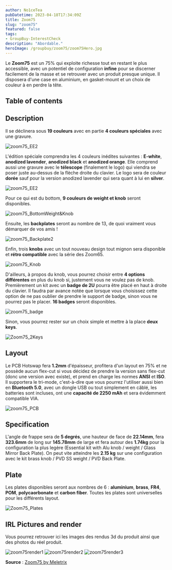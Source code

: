 ```yaml
---
author: No1ceTea
pubDatetime: 2023-04-18T17:34:09Z
title: Zoom75
slug: "zoom75"
featured: false
tags:
- GroupBuy-InterestCheck
description: "Abordable."
heroImage: /groupbuy/zoom75/zoom75Hero.jpg
---
```


Le **Zoom75** est un 75% qui exploite richesse tout en restant le plus accessible, avec un potentiel de configuration **infine** pour se discerner facilement de la masse et se retrouver avec un produit presque unique. Il disposera d'une case en aluminium, en gasket-mount et un choix de couleur à en perdre la tête.

## Table of contents

## Description

Il se déclinera sous **19 couleurs** avec en partie **4 couleurs spéciales** avec une gravure.

![zoom75_EE2](/groupbuy/zoom75/zoom75_EE2.jpg)

L'édition spéciale comprendra les 4 couleurs inédites suivantes : **E-white**, **anodized lavender**, **anodized black** et **anodized orange**. Elle comprend aussi une gravure avec le **télescope** (finalement le logo) qui viendra se poser juste au-dessus de la flèche droite du clavier. Le logo sera de couleur **dorée** sauf pour la version anodized lavender qui sera quant à lui en **silver**.

![zoom75_EE2](/groupbuy/zoom75/zoom75_SE2.jpg)

Pour ce qui est du bottom, **9 couleurs de weight et knob** seront disponibles.

![zoom75_BottomWeight&Knob](/groupbuy/zoom75/zoom75_BottomWeight&Knob.jpg)

Ensuite, les **backplates** seront au nombre de 13, de quoi vraiment vous démarquer de vos amis !

![zoom75_Backplate2](/groupbuy/zoom75/zoom75_Backplate2.jpg)

Enfin, trois **knobs** avec un tout nouveau design tout mignon sera disponible et **rétro compatible** avec la série des Zoom65.

![zoom75_Knob](/groupbuy/zoom75/zoom75_Knob.jpg)

D'ailleurs, à propos du knob, vous pourrez choisir entre **4 options différentes** en plus du knob si, justement vous ne voulez pas de knob. Premièrement un kit avec un **badge de 2U** pourra être placé en haut à droite du clavier. Il faudra par avance notée que lorsque vous choisissez cette option de ne pas oublier de prendre le support de badge, sinon vous ne pourrez pas le placer. **16 badges** seront disponibles.

![zoom75_badge](/groupbuy/zoom75/zoom75_badge.png)

Sinon, vous pourrez rester sur un choix simple et mettre à la place **deux keys**.

![Zoom75_2Keys](/groupbuy/zoom75/Zoom75_2Keys.png)

## Layout

Le PCB Hotswap fera **1.2mm** d'épaisseur, profitera d'un layout en 75% et ne possède aucun flex-cut si vous décidez de prendre la version sans flex-cut (donc une version avec existe), et prend en charge les normes **ANSI** et **ISO**. Il supportera le tri-mode, c'est-à-dire que vous pourrez l'utiliser aussi bien en **Bluetooth 5.0**, avec un dongle USB ou tout simplement en câblé, les batteries sont incluses, ont une **capacité de 2250 mAh** et sera évidemment compatible VIA.

![zoom75_PCB](/groupbuy/zoom75/zoom75_PCB.jpg)

## Specification

L'angle de frappe sera de **5 degrés**, une hauteur de face de **22.14mm**, fera **323.6mm** de long sur **145.78mm** de large et fera autour des **1.74kg** pour la configuration la plus legère (Essential kit with Alu knob / weight / Glass Mirror Back Plate). On peut vite atteindre les **2.15 kg** sur une configuration avec le kit brass knob / PVD SS weight / PVD Back Plate.

## Plate

Les plates disponibles seront aux nombres de 6 : **aluminium**, **brass**, **FR4**, **POM**, **polycaorbonate** et **carbon fiber**. Toutes les plates sont universelles pour les différents layout.

![Zoom75_Plates](/groupbuy/zoom75/Zoom75_Plates.jpg)

## IRL Pictures and render

Vous pourrez retrouver ici les images des rendus 3d du produit ainsi que des photos du réel produit.

![zoom75render1](/groupbuy/zoom75/zoom75render1.png)
![zoom75render2](/groupbuy/zoom75/zoom75render2.png)
![zoom75render3](/groupbuy/zoom75/zoom75render3.png)

**Source** : [Zoom75 by Meletrix](https://geekhack.org/index.php?topic=119026.0)
